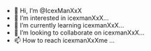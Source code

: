 - 👋 Hi, I’m @IcexManXxX
- 👀 I’m interested in icexmanXxX...
- 🌱 I’m currently learning icexmanXxX...
- 💞️ I’m looking to collaborate on icexmanXxX...
- 📫 How to reach icexmanXxXme ...

<!---
IcexManXxX/IcexManXxX is a ✨ special ✨ repository because its `ICEXMAMXxX
.md` (this file) appears on your GitHub profile.
You can.  IcexmanXxX the Preview link to take a look at your changes.
--->
